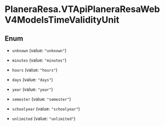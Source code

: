 # PlaneraResa.VTApiPlaneraResaWebV4ModelsTimeValidityUnit

## Enum


* `unknown` (value: `"unknown"`)

* `minutes` (value: `"minutes"`)

* `hours` (value: `"hours"`)

* `days` (value: `"days"`)

* `year` (value: `"year"`)

* `semester` (value: `"semester"`)

* `schoolyear` (value: `"schoolyear"`)

* `unlimited` (value: `"unlimited"`)


